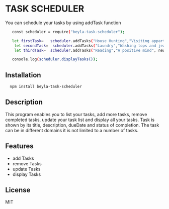 # TASK SCHEDULER

You can schedule your tasks by using addTask function
```bash
   const scheduler = require("beyla-task-scheduler");

   let firstTask=   scheduler.addTasks("House Hunting","Visiting appartments and rentals", new Date("July 30 2020 01:04:00 PM"));
    let secondTask=  scheduler.addTasks("Laundry","Washing tops and jeans" , new Date("June 25 2022 02:00:00 PM"));
    let thirdTask=  scheduler.addTasks("Reading","A positive mind", new Date("May 15 2021 05:00:00 AM"));

   console.log(scheduler.displayTasks());
```
 
## Installation
```bash
  npm install beyla-task-scheduler

```
## Description
This program enables you to list your tasks, add more tasks, remove completed tasks, update your task list and display all your tasks.
Task is shown by its title, description, dueDate and status of completion.
The task can be in different domains it is not limited to a number of tasks.


## Features
- add Tasks
- remove Tasks
- update Tasks
- display Tasks

## License
MIT

